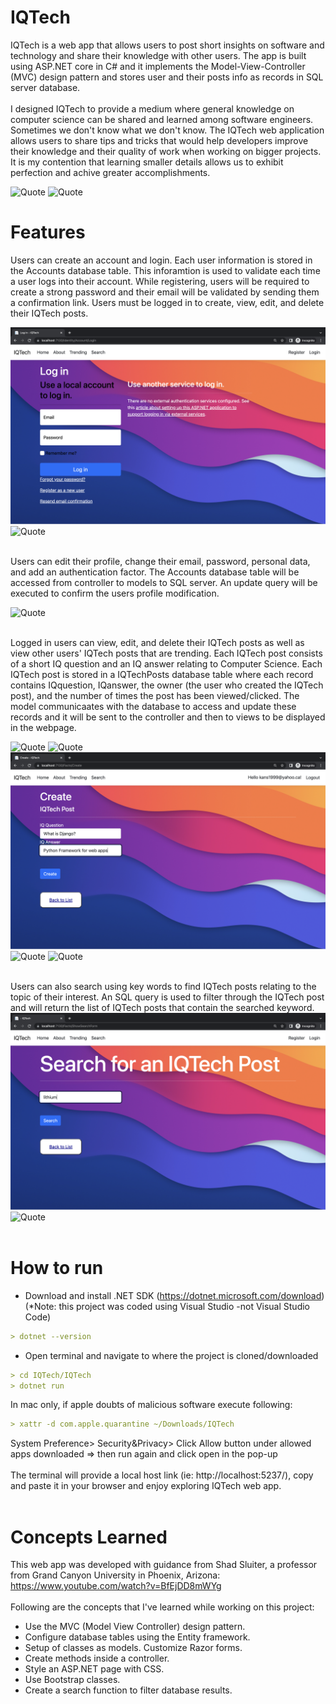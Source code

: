 # IQTech
IQTech is a web app that allows users to post short insights on software and technology and share their knowledge with other users. The app is built using ASP.NET core in C# and it implements the Model-View-Controller (MVC) design pattern and stores user and their posts info as records in SQL server database.
<br /><br />
I designed IQTech to provide a medium where general knowledge on computer science can be shared and learned among software engineers. Sometimes we don't know what we don't know. The IQTech web application allows users to share tips and tricks that would help developers improve their knowledge and their quality of work when working on bigger projects. It is my contention that learning smaller details allows us to exhibit perfection and achive greater accomplishments.

![Quote](https://github.com/kannikakabilar/IQTech/blob/main/screenshots/Screen%20Shot%202023-01-12%20at%2010.27.51%20PM.png)
![Quote](https://github.com/kannikakabilar/IQTech/blob/main/screenshots/Screen%20Shot%202023-01-12%20at%2010.28.04%20PM.png)
<br />

# Features
Users can create an account and login. Each user information is stored in the Accounts database table. This inforamtion is used to validate each time a user logs into their account. While registering, users will be required to create a strong password and their email will be validated by sending them a confirmation link. Users must be logged in to create, view, edit, and delete their IQTech posts. 

![Quote](https://github.com/kannikakabilar/IQTech/blob/main/screenshots/Screen%20Shot%202023-01-12%20at%2010.29.23%20PM.png)
![Quote](https://github.com/kannikakabilar/IQTech/blob/main/screenshots/Screen%20Shot%202023-01-12%20at%2010.29.30%20PM.png)
<br /><br />

Users can edit their profile, change their email, password, personal data, and add an authentication factor. The Accounts database table will be accessed from controller to models to SQL server. An update query will be executed to confirm the users profile modification.

![Quote](https://github.com/kannikakabilar/IQTech/blob/main/screenshots/Screen%20Shot%202023-01-12%20at%2010.30.33%20PM.png)
<br /><br />

Logged in users can view, edit, and delete their IQTech posts as well as view other users' IQTech posts that are trending. Each IQTech post consists of a short IQ question and an IQ answer relating to Computer Science. Each IQTech post is stored in a IQTechPosts database table where each record contains IQquestion, IQanswer, the owner (the user who created the IQTech post), and the number of times the post has been viewed/clicked. The model communicaates with the database to access and update these records and it will be sent to the controller and then to views to be displayed in the webpage.

![Quote](https://github.com/kannikakabilar/IQTech/blob/main/screenshots/Screen%20Shot%202023-01-12%20at%2010.28.33%20PM.png)
![Quote](https://github.com/kannikakabilar/IQTech/blob/main/screenshots/Screen%20Shot%202023-01-14%20at%204.53.14%20PM.png)
![Quote](https://github.com/kannikakabilar/IQTech/blob/main/screenshots/Screen%20Shot%202023-01-12%20at%2010.35.03%20PM.png)
![Quote](https://github.com/kannikakabilar/IQTech/blob/main/screenshots/Screen%20Shot%202023-01-14%20at%204.28.26%20PM.png)
![Quote](https://github.com/kannikakabilar/IQTech/blob/main/screenshots/Screen%20Shot%202023-01-14%20at%204.28.43%20PM.png)
<br /><br />

Users can also search using key words to find IQTech posts relating to the topic of their interest. An SQL query is used to filter through the IQTech post and will return the list of IQTech posts that contain the searched keyword.
![Quote](https://github.com/kannikakabilar/IQTech/blob/main/screenshots/Screen%20Shot%202023-01-12%20at%2010.28.56%20PM.png)
![Quote](https://github.com/kannikakabilar/IQTech/blob/main/screenshots/Screen%20Shot%202023-01-12%20at%2010.29.06%20PM.png)
<br /><br />

# How to run
- Download and install .NET SDK (https://dotnet.microsoft.com/download) <br />
(*Note: this project was coded using Visual Studio -not Visual Studio Code)
```md
> dotnet --version
```
- Open terminal and navigate to where the project is cloned/downloaded
```md
> cd IQTech/IQTech
> dotnet run
```
In mac only, if apple doubts of malicious software execute following:
```md
> xattr -d com.apple.quarantine ~/Downloads/IQTech
```
System Preference> Security&Privacy> Click Allow button under allowed apps downloaded => then run again and click open in the pop-up
<br /><br />
The terminal will provide a local host link (ie: http://localhost:5237/), copy and paste it in your browser and enjoy exploring IQTech web app.
<br /><br />

# Concepts Learned
This web app was developed with guidance from Shad Sluiter, a professor from Grand Canyon University in 
Phoenix, Arizona: https://www.youtube.com/watch?v=BfEjDD8mWYg
<br /><br />
Following are the concepts that I've learned while working on this project:
- Use the MVC (Model View Controller) design pattern.
- Configure database tables using the Entity framework.
- Setup of classes as models. Customize Razor forms.
- Create methods inside a controller.
- Style an ASP.NET page with CSS.
- Use Bootstrap classes.
- Create a search function to filter database results.
